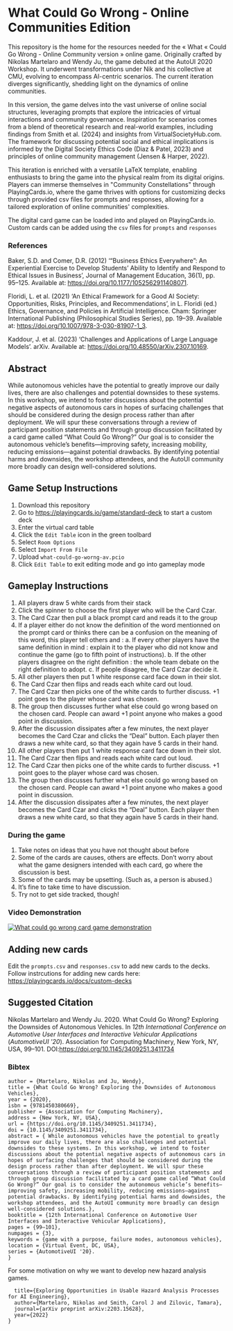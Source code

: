 # What Could Go Wrong - Online Communities Edition

This repository is the home for the resources needed for the « What « Could Go Wrong - Online Community version » online game. Originally crafted by Nikolas Martelaro and Wendy Ju, the game debuted at the AutoUI 2020 Workshop. It underwent transformations under Nik and his collective at CMU, evolving to encompass AI-centric scenarios. The current iteration diverges significantly, shedding light on the dynamics of online communities.

In this version, the game delves into the vast universe of online social structures, leveraging prompts that explore the intricacies of virtual interactions and community governance. Inspiration for scenarios comes from a blend of theoretical research and real-world examples, including findings from Smith et al. (2024) and insights from VirtualSocietyHub.com. The framework for discussing potential social and ethical implications is informed by the Digital Society Ethics Code (Diaz & Patel, 2023) and principles of online community management (Jensen & Harper, 2022).

This iteration is enriched with a versatile LaTeX template, enabling enthusiasts to bring the game into the physical realm from its digital origins. Players can immerse themselves in "Community Constellations" through PlayingCards.io, where the game thrives with options for customizing decks through provided csv files for prompts and responses, allowing for a tailored exploration of online communities' complexities.

The digital card game can be loaded into and played on PlayingCards.io. Custom cards can be added using the `csv` files for `prompts` and `responses`

### References
Baker, S.D. and Comer, D.R. (2012) ‘“Business Ethics Everywhere”: An Experiential Exercise to Develop Students’ Ability to Identify and Respond to Ethical Issues in Business’, Journal of Management Education, 36(1), pp. 95–125. Available at: https://doi.org/10.1177/1052562911408071.

Floridi, L. et al. (2021) ‘An Ethical Framework for a Good AI Society: Opportunities, Risks, Principles, and Recommendations’, in L. Floridi (ed.) Ethics, Governance, and Policies in Artificial Intelligence. Cham: Springer International Publishing (Philosophical Studies Series), pp. 19–39. Available at: https://doi.org/10.1007/978-3-030-81907-1_3.

Kaddour, J. et al. (2023) ‘Challenges and Applications of Large Language Models’. arXiv. Available at: https://doi.org/10.48550/arXiv.2307.10169.


## Abstract
While autonomous vehicles have the potential to greatly improve our daily lives, there are also challenges and potential downsides to these systems. In this workshop, we intend to foster discussions about the potential negative aspects of autonomous cars in hopes of surfacing challenges that should be considered during the design process rather than after deployment. We will spur these conversations through a review of participant position statements and through group discussion facilitated by a card game called “What Could Go Wrong?” Our goal is to consider the autonomous vehicle’s benefits—improving safety, increasing mobility, reducing emissions—against potential drawbacks. By identifying potential harms and downsides, the workshop attendees, and the AutoUI community more broadly can design well-considered solutions.

## Game Setup Instructions
1. Download this repository
2. Go to https://playingcards.io/game/standard-deck to start a custom deck
3. Enter the virtual card table
4. Click the `Edit Table` icon in the green toolbard
5. Select `Room Options`
6. Select  `Import From File`
7. Upload `what-could-go-worng-av.pcio`
8. Click `Edit Table` to exit editing mode and go into gameplay mode

## Gameplay Instructions
1. All players draw 5 white cards from their stack 
2. Click the spinner to choose the first player who will be the Card Czar.
3. The Card Czar then pull a black prompt card and reads it to the group
4. If a player either do not know the definition of the word mentionned on the prompt card or thinks there can be a confusion on the meaning of this word, this player tell others and : 
    a. If every other players have the same definition in mind : explain it to the player who did not know and continue the game (go to fifth point of instructions).
    b. If the other players disagree on the right definition : the whole team debate on the right definition to adopt.
    c. If people disagree, the Card Czar decide it.
5. All other players then put 1 white response card face down in their slot.
6. The Card Czar then flips and reads each white card out loud.
7. The Card Czar then picks one of the white cards to further discuss. +1 point goes to the player whose card was chosen.
8. The group then discusses further what else could go wrong based on the chosen card. People can award +1 point anyone who makes a good point in discussion.
9. After the discussion dissipates after a few minutes, the next player becomes the Card Czar and clicks the “Deal” button. Each player then draws a new white card, so that they again have 5 cards in their hand.
5. All other players then put 1 white response card face down in their slot.
6. The Card Czar then flips and reads each white card out loud.
7. The Card Czar then picks one of the white cards to further discuss. +1 point goes to the player whose card was chosen.
8. The group then discusses further what else could go wrong based on the chosen card. People can award +1 point anyone who makes a good point in discussion.
9. After the discussion dissipates after a few minutes, the next player becomes the Card Czar and clicks the “Deal” button. Each player then draws a new white card, so that they again have 5 cards in their hand.

### During the game
1. Take notes on ideas that you have not thought about before
2. Some of the cards are causes, others are effects. Don’t worry about what the game designers intended with each card, go where the discussion is best.
3. Some of the cards may be upsetting. (Such as, a person is abused.)
4. It’s fine to take time to have discussion.
5. Try not to get side tracked, though!

### Video Demonstration
[![What could go wrong card game demonstration](https://img.youtube.com/vi/DlqgWnhEqoc/0.jpg)](https://youtu.be/DlqgWnhEqoc)

## Adding new cards
Edit the `prompts.csv` and `responses.csv` to add new cards to the decks. Follow instrcutions for adding new cards here: https://playingcards.io/docs/custom-decks

## Suggested Citation
Nikolas Martelaro and Wendy Ju. 2020. What Could Go Wrong? Exploring the Downsides of Autonomous Vehicles. In *12th International Conference on Automotive User Interfaces and Interactive Vehicular Applications* (*AutomotiveUI '20*). Association for Computing Machinery, New York, NY, USA, 99–101. DOI:https://doi.org/10.1145/3409251.3411734

### Bibtex
```@inproceedings{10.1145/3409251.3411734,  
author = {Martelaro, Nikolas and Ju, Wendy},  
title = {What Could Go Wrong? Exploring the Downsides of Autonomous Vehicles},  
year = {2020},  
isbn = {9781450380669},  
publisher = {Association for Computing Machinery},  
address = {New York, NY, USA},  
url = {https://doi.org/10.1145/3409251.3411734},  
doi = {10.1145/3409251.3411734},  
abstract = { While autonomous vehicles have the potential to greatly improve our daily lives, there are also challenges and potential downsides to these systems. In this workshop, we intend to foster discussions about the potential negative aspects of autonomous cars in hopes of surfacing challenges that should be considered during the design process rather than after deployment. We will spur these conversations through a review of participant position statements and through group discussion facilitated by a card game called “What Could Go Wrong?” Our goal is to consider the autonomous vehicle’s benefits—improving safety, increasing mobility, reducing emissions—against potential drawbacks. By identifying potential harms and downsides, the workshop attendees, and the AutoUI community more broadly can design well-considered solutions.},  
booktitle = {12th International Conference on Automotive User Interfaces and Interactive Vehicular Applications},  
pages = {99–101},  
numpages = {3},  
keywords = {game with a purpose, failure modes, autonomous vehicles},  
location = {Virtual Event, DC, USA},  
series = {AutomotiveUI '20}. 
}
```

For some motivation on why we want to develop new hazard analysis games.

```@article{martelaro2022exploring,
  title={Exploring Opportunities in Usable Hazard Analysis Processes for AI Engineering},
  author={Martelaro, Nikolas and Smith, Carol J and Zilovic, Tamara},
  journal={arXiv preprint arXiv:2203.15628},
  year={2022}
}
```


